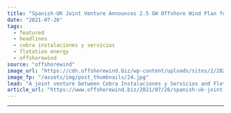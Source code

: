 ```yaml
---
title: "Spanish-UK Joint Venture Announces 2.5 GW Offshore Wind Plan for Ireland"
date: "2021-07-26"
tags: 
  - featured
  - headlines
  - cobra instalaciones y servicios
  - flotation energy
  - offshorewind
source: "offshorewind"
image_url: "https://cdn.offshorewind.biz/wp-content/uploads/sites/2/2020/06/25085646/Cobra-Strikes-Kincardine-Green-Financing-Deal.jpg"
image_fp: "/assets/img/post_thumbnails/24.jpg"
lead: "A joint venture between Cobra Instalaciones y Servicios and Flotation Energy has revealed its"
article_url: "https://www.offshorewind.biz/2021/07/26/spanish-uk-joint-venture-announces-2-5-gw-offshore-wind-plan-for-ireland/"
---
```


---
